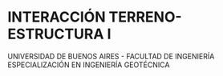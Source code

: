 # INTERACCIÓN TERRENO-ESTRUCTURA I
UNIVERSIDAD DE BUENOS AIRES - FACULTAD DE INGENIERÍA
ESPECIALIZACIÓN EN INGENIERÍA GEOTÉCNICA

